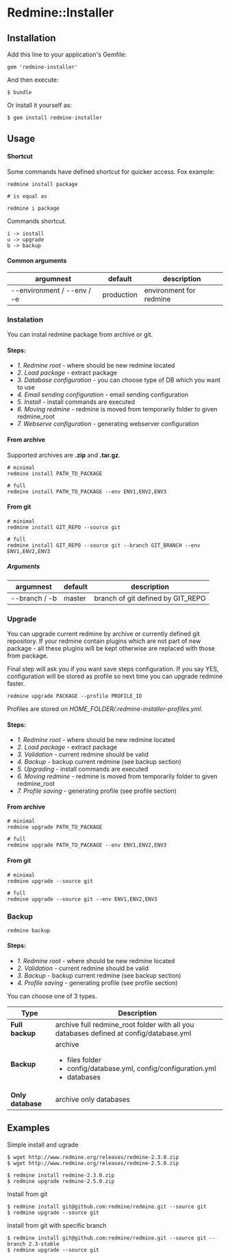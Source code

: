 # Redmine::Installer

## Installation

Add this line to your application's Gemfile:

```
gem 'redmine-installer'
```

And then execute:

```
$ bundle
```

Or install it yourself as:

```
$ gem install redmine-installer
```

## Usage

#### Shortcut

Some commands have defined shortcut for quicker access. Fox example:

```
redmine install package

# is equal as

redmine i package
```

Commands shortcut.

```
i -> install
u -> upgrade
b -> backup
```

#### Common arguments

<table>
  <thead>
    <tr>
      <th>argumnest</th>
      <th>default</th>
      <th>description</th>
    </tr>
  </thead>
  <tbody>
    <tr>
      <td>--environment / --env / -e</td>
      <td>production</td>
      <td>
        environment for redmine
      </td>
    </tr>
  </tbody>
</table>

### Instalation

You can instal redmine package from archive or git.

#### Steps:

- *1. Redmine root* - where should be new redmine located
- *2. Load package* - extract package
- *3. Database configuration* - you can choose type of DB which you want to use
- *4. Email sending configuration* - email sending configuration
- *5. Install* - install commands are executed
- *6. Moving redmine* - redmine is moved from temporarily folder to given redmine_root
- *7. Webserve configuration* - generating webserver configuration

#### From archive

Supported archives are **.zip** and **.tar.gz**.

```
# minimal
redmine install PATH_TO_PACKAGE

# full
redmine install PATH_TO_PACKAGE --env ENV1,ENV2,ENV3
```

#### From git

```
# minimal
redmine install GIT_REPO --source git

# full
redmine install GIT_REPO --source git --branch GIT_BRANCH --env ENV1,ENV2,ENV3
```

##### Arguments

<table>
  <thead>
    <tr>
      <th>argumnest</th>
      <th>default</th>
      <th>description</th>
    </tr>
  </thead>
  <tbody>
    <tr>
      <td>--branch / -b</td>
      <td>master</td>
      <td>
        branch of git defined by GIT_REPO
      </td>
    </tr>
  </tbody>
</table>


### Upgrade

You can upgrade current redmine by archive or currently defined git repository. If your redmine contain plugins which are not part of new package - all these plugins will be kept otherwise are replaced with those from package.

Final step will ask you if you want save steps configuration. If you say YES, configuration will be stored as profile so next time you can upgrade redmine faster.

```
redmine upgrade PACKAGE --profile PROFILE_ID
```

Profiles are stored on *HOME_FOLDER/.redmine-installer-profiles.yml*.

#### Steps:

- *1. Redmine root* - where should be new redmine located
- *2. Load package* - extract package
- *3. Validation* - current redmine should be valid
- *4. Backup* - backup current redmine (see backup section)
- *5. Upgrading* - install commands are executed
- *6. Moving redmine* - redmine is moved from temporarily folder to given redmine_root
- *7. Profile saving* - generating profile (see profile section)


#### From archive

```
# minimal
redmine upgrade PATH_TO_PACKAGE

# full
redmine upgrade PATH_TO_PACKAGE --env ENV1,ENV2,ENV3
```

#### From git

```
# minimal
redmine upgrade --source git

# full
redmine upgrade --source git --env ENV1,ENV2,ENV3
```


### Backup

```
redmine backup
```

#### Steps:

- *1. Redmine root* - where should be new redmine located
- *2. Validation* - current redmine should be valid
- *3. Backup* - backup current redmine (see backup section)
- *4. Profile saving* - generating profile (see profile section)

You can choose one of 3 types.

<table>
  <thead>
    <tr>
      <th>Type</th>
      <th>Description</th>
    </tr>
  </thead>
  <tbody>
    <tr>
      <td><b>Full backup</b></td>
      <td>archive full redmine_root folder with all you databases defined at config/database.yml</td>
    </tr>
    <tr>
      <td><b>Backup</b></td>
      <td>
        archive
        <ul>
          <li>files folder</li>
          <li>config/database.yml, config/configuration.yml</li>
          <li>databases</li>
        </ul>
      </td>
    </tr>
    <tr>
      <td><b>Only database</b></td>
      <td>archive only databases</td>
    </tr>
  </tbody>
</table>

## Examples

Simple install and ugrade

```
$ wget http://www.redmine.org/releases/redmine-2.3.0.zip
$ wget http://www.redmine.org/releases/redmine-2.5.0.zip

$ redmine install redmine-2.3.0.zip
$ redmine upgrade redmine-2.5.0.zip
```

Install from git

```
$ redmine install git@github.com:redmine/redmine.git --source git
$ redmine upgrade --source git
```

Install from git with specific branch

```
$ redmine install git@github.com:redmine/redmine.git --source git --branch 2.3-stable
$ redmine upgrade --source git
```
